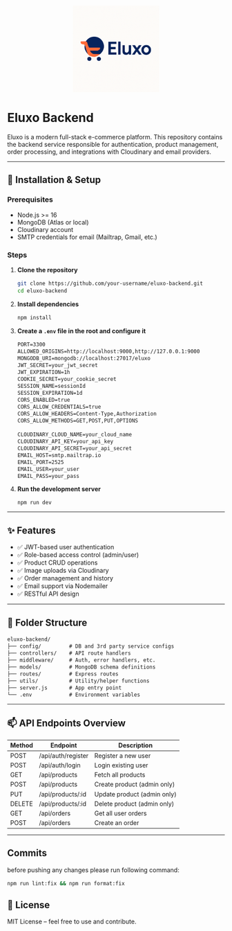 <p align="center">
  <img src="./assets/eluxo-logo.png" alt="Eluxo Logo" width="200"/>
</p>

# Eluxo Backend

Eluxo is a modern full-stack e-commerce platform. This repository contains the backend service responsible for authentication, product management, order processing, and integrations with Cloudinary and email providers.

---

## 🧰 Installation & Setup

### Prerequisites

- Node.js >= 16
- MongoDB (Atlas or local)
- Cloudinary account
- SMTP credentials for email (Mailtrap, Gmail, etc.)

### Steps

1. **Clone the repository**

   ```bash
   git clone https://github.com/your-username/eluxo-backend.git
   cd eluxo-backend
   ```

2. **Install dependencies**

   ```bash
   npm install
   ```

3. **Create a `.env` file in the root and configure it**

   ```
   PORT=3300
   ALLOWED_ORIGINS=http://localhost:9000,http://127.0.0.1:9000
   MONGODB_URI=mongodb://localhost:27017/eluxo
   JWT_SECRET=your_jwt_secret
   JWT_EXPIRATION=1h
   COOKIE_SECRET=your_cookie_secret
   SESSION_NAME=sessionId
   SESSION_EXPIRATION=1d
   CORS_ENABLED=true
   CORS_ALLOW_CREDENTIALS=true
   CORS_ALLOW_HEADERS=Content-Type,Authorization
   CORS_ALLOW_METHODS=GET,POST,PUT,OPTIONS

   CLOUDINARY_CLOUD_NAME=your_cloud_name
   CLOUDINARY_API_KEY=your_api_key
   CLOUDINARY_API_SECRET=your_api_secret
   EMAIL_HOST=smtp.mailtrap.io
   EMAIL_PORT=2525
   EMAIL_USER=your_user
   EMAIL_PASS=your_pass
   ```

4. **Run the development server**
   ```bash
   npm run dev
   ```

---

## ✨ Features

- ✅ JWT-based user authentication
- ✅ Role-based access control (admin/user)
- ✅ Product CRUD operations
- ✅ Image uploads via Cloudinary
- ✅ Order management and history
- ✅ Email support via Nodemailer
- ✅ RESTful API design

---

## 📁 Folder Structure

```
eluxo-backend/
├── config/         # DB and 3rd party service configs
├── controllers/    # API route handlers
├── middleware/     # Auth, error handlers, etc.
├── models/         # MongoDB schema definitions
├── routes/         # Express routes
├── utils/          # Utility/helper functions
├── server.js       # App entry point
└── .env            # Environment variables
```

---

## 📫 API Endpoints Overview

| Method | Endpoint           | Description                 |
| ------ | ------------------ | --------------------------- |
| POST   | /api/auth/register | Register a new user         |
| POST   | /api/auth/login    | Login existing user         |
| GET    | /api/products      | Fetch all products          |
| POST   | /api/products      | Create product (admin only) |
| PUT    | /api/products/:id  | Update product (admin only) |
| DELETE | /api/products/:id  | Delete product (admin only) |
| GET    | /api/orders        | Get all user orders         |
| POST   | /api/orders        | Create an order             |

---

## Commits

before pushing any changes please run following command:

```bash
npm run lint:fix && npm run format:fix
```

## 🪪 License

MIT License – feel free to use and contribute.
